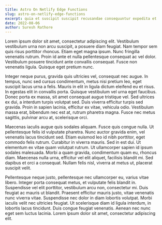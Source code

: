```yaml
---
title: Astro On Netlify Edge Functions
slug: astro-on-netlify-edge-functions
excerpt: quia et suscipit suscipit recusandae consequuntur expedita et cum reprehenderit molestiae ut ut quas totam nostrum rerum est autem sunt rem eveniet architecto
date: 2022-08-06
author: Suresh Rathore
---
```


Lorem ipsum dolor sit amet, consectetur adipiscing elit. Vestibulum vestibulum urna non arcu suscipit, a posuere diam feugiat. Nam tempor sem quis risus porttitor rhoncus. Etiam eget magna ipsum. Nunc fringilla venenatis rutrum. Proin id ante et nulla pellentesque consequat ac vel dolor. Vestibulum posuere tincidunt ante convallis consequat. Fusce non venenatis ligula. Quisque eget pretium nunc.

Integer neque purus, gravida quis ultricies vel, consequat nec augue. In tempus, nunc sed cursus condimentum, metus nisi pretium leo, eget suscipit lacus urna a felis. Mauris in elit in ligula dictum eleifend eu et risus. In egestas elit in convallis porta. Quisque vestibulum vel urna eget faucibus. Donec porta ex massa, sit amet consequat augue tristique vel. Sed ultrices ex dui, a interdum turpis volutpat sed. Duis viverra efficitur turpis sed gravida. Proin in sapien lacinia, efficitur ex vitae, vehicula odio. Vestibulum massa erat, bibendum nec est at, rutrum pharetra magna. Fusce nec metus sagittis, pulvinar arcu at, scelerisque orci.

Maecenas iaculis augue quis sodales aliquam. Fusce quis congue nulla. Ut pellentesque felis id vulputate pharetra. Nunc auctor gravida enim, vel venenatis lacus tincidunt sed. Etiam euismod leo id nibh porttitor, eget commodo felis rutrum. Curabitur in viverra mauris. Sed in est dui. Ut elementum ex vitae quam volutpat rutrum. Ut ullamcorper sapien id ipsum sodales malesuada. Morbi a quam gravida, condimentum quam eu, rhoncus diam. Maecenas nulla urna, efficitur vel elit aliquet, facilisis blandit mi. Sed dapibus et orci a consequat. Nullam felis nisl, viverra at metus ut, placerat suscipit velit.

Pellentesque neque justo, pellentesque nec ullamcorper eu, varius vitae libero. Integer porta consequat metus, et vulputate felis blandit in. Suspendisse vel elit porttitor, vestibulum arcu non, consectetur mi. Duis feugiat ac mauris ut blandit. Praesent efficitur mauris justo, vitae venenatis nunc viverra vitae. Suspendisse nec dolor in diam lobortis volutpat. Morbi iaculis velit nec ultricies feugiat. Ut scelerisque diam id ligula interdum, in lobortis lacus tincidunt. Duis congue feugiat venenatis. Aenean nec nunc eget sem luctus lacinia. Lorem ipsum dolor sit amet, consectetur adipiscing elit.
